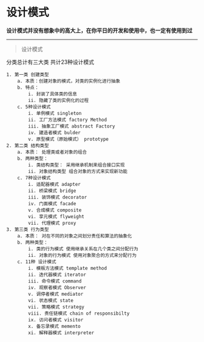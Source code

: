 # 设计模式

**设计模式并没有想象中的高大上，在你平日的开发和使用中，也一定有使用到过**

-----------------------------------
> 设计模式

分类总计有三大类 共计23种设计模式
	
	1. 第一类 创建类型
		a. 本质：创建对象的模式，对类的实例化进行抽象
		b. 特点：
			i. 封装了具体类的信息
			ii. 隐藏了类的实例化的过程
		c. 5种设计模式
			i. 单例模式 singleton
			ii. 工厂方法模式 factory Method
			iii. 抽象工厂模式 abstract Factory
			iv. 建造者模式 bulder
			v. 原型模式（原始模式） prototype
	2. 第二类 结构类型
		a. 本质： 处理类或者对象的组合
		b. 两种类型：
			i. 类结构类型： 采用继承机制来组合接口实现
			ii. 对象结构类型 组合对象的方式来实现新功能
		c. 7种设计模式
			i. 适配器模式 adapter
			ii. 桥梁模式 bridge
			iii. 装饰模式 decorator
			iv. 门面模式 facade
			v. 合成模式 composite
			vi. 享元模式 flyweight
			vii. 代理模式 proxy
	3. 第三类 行为类型
		a. 本质： 对在不同的对象之间划分责任和算法的抽象化
		b. 两种类型： 
			i. 类的行为模式 使用继承关系在几个类之间分配行为
			ii. 对象的行为模式 使用对象聚合的方式来分配行为
		c. 11种 设计模式
			i. 模板方法模式 template method
			ii. 迭代器模式 iterator
			iii. 命令模式 command
			iv. 观察者模式 Observer
			v. 调停者模式 mediator
			vi. 状态模式 state
			vii. 策略模式 strategy
			viii. 责任链模式 chain of responsibilty
			ix. 访问者模式 visitor
			x. 备忘录模式 memento
			xi. 解释器模式 interpreter

